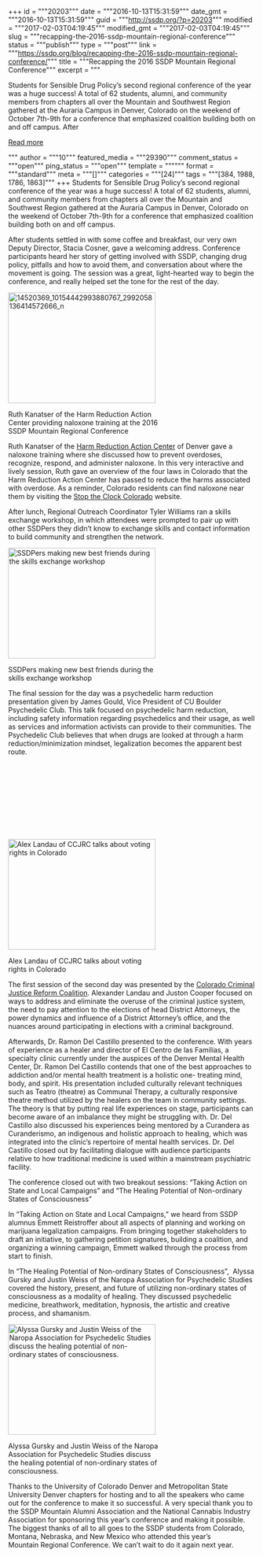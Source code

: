 +++
id = """20203"""
date = """2016-10-13T15:31:59"""
date_gmt = """2016-10-13T15:31:59"""
guid = """http://ssdp.org/?p=20203"""
modified = """2017-02-03T04:19:45"""
modified_gmt = """2017-02-03T04:19:45"""
slug = """recapping-the-2016-ssdp-mountain-regional-conference"""
status = """publish"""
type = """post"""
link = """https://ssdp.org/blog/recapping-the-2016-ssdp-mountain-regional-conference/"""
title = """Recapping the 2016 SSDP Mountain Regional Conference"""
excerpt = """<p>Students for Sensible Drug Policy’s second regional conference of the year was a huge success! A total of 62 students, alumni, and community members from chapters all over the Mountain and Southwest Region gathered at the Auraria Campus in Denver, Colorado on the weekend of October 7th-9th for a conference that emphasized coalition building both on and off campus. After</p>
<div class="h10"></div>
<p><a class="more-link2 flat" href="https://ssdp.org/blog/recapping-the-2016-ssdp-mountain-regional-conference/">Read more</a></p>
"""
author = """10"""
featured_media = """29390"""
comment_status = """open"""
ping_status = """open"""
template = """"""
format = """standard"""
meta = """[]"""
categories = """[24]"""
tags = """[384, 1988, 1786, 1863]"""
+++
Students for Sensible Drug Policy’s second regional conference of the year was a huge success! A total of 62 students, alumni, and community members from chapters all over the Mountain and Southwest Region gathered at the Auraria Campus in Denver, Colorado on the weekend of October 7th-9th for a conference that emphasized coalition building both on and off campus.

After students settled in with some coffee and breakfast, our very own Deputy Director, Stacia Cosner, gave a welcoming address. Conference participants heard her story of getting involved with SSDP, changing drug policy, pitfalls and how to avoid them, and conversation about where the movement is going. The session was a great, light-hearted way to begin the conference, and really helped set the tone for the rest of the day.

<div id="attachment_20208" style="width: 310px" class="wp-caption alignleft"><a href="/assets/14520369_10154442993880767_2992058136414572666_n.jpg"><img class="wp-image-20208 size-medium" src="http://ssdp.org/assets/14520369_10154442993880767_2992058136414572666_n-300x225.jpg" alt="14520369_10154442993880767_2992058136414572666_n" width="300" height="225" /></a><p class="wp-caption-text">Ruth Kanatser of the Harm Reduction Action Center providing naloxone training at the 2016 SSDP Mountain Regional Conference</p></div>

Ruth Kanatser of the <a href="http://harmreductionactioncenter.org/" target="_blank">Harm Reduction Action Center</a> of Denver gave a naloxone training where she discussed how to prevent overdoses, recognize, respond, and administer naloxone. In this very interactive and lively session, Ruth gave an overview of the four laws in Colorado that the Harm Reduction Action Center has passed to reduce the harms associated with overdose. As a reminder, Colorado residents can find naloxone near them by visiting the <a href="http://www.stoptheclockColorado.org" target="_blank">Stop the Clock Colorado</a> website.

After lunch, Regional Outreach Coordinator Tyler Williams ran a skills exchange workshop, in which attendees were prompted to pair up with other SSDPers they didn&#8217;t know to exchange skills and contact information to build community and strengthen the network.

<div id="attachment_20209" style="width: 310px" class="wp-caption alignright"><a href="/assets/14595587_10154442993315767_2199944820172299443_n.jpg"><img class="size-medium wp-image-20209" src="http://ssdp.org/assets/14595587_10154442993315767_2199944820172299443_n-300x225.jpg" alt="SSDPers making new best friends during the skills exchange workshop" width="300" height="225" /></a><p class="wp-caption-text">SSDPers making new best friends during the skills exchange workshop</p></div>

The final session for the day was a psychedelic harm reduction presentation given by James Gould, Vice President of CU Boulder Psychedelic Club. This talk focused on psychedelic harm reduction, including safety information regarding psychedelics and their usage, as well as services and information activists can provide to their communities. The Psychedelic Club believes that when drugs are looked at through a harm reduction/minimization mindset, legalization becomes the apparent best route.

&nbsp;

&nbsp;

&nbsp;

&nbsp;

&nbsp;

<div id="attachment_20210" style="width: 310px" class="wp-caption alignleft"><a href="/assets/14517500_10154442993265767_7851040261758885338_n.jpg"><img class="size-medium wp-image-20210" src="http://ssdp.org/assets/14517500_10154442993265767_7851040261758885338_n-300x225.jpg" alt="Alex Landau of CCJRC talks about voting rights in Colorado " width="300" height="225" /></a><p class="wp-caption-text">Alex Landau of CCJRC talks about voting rights in Colorado</p></div>

The first session of the second day was presented by the <a href="http://www.ccjrc.org/" target="_blank">Colorado Criminal Justice Reform Coalition</a>. Alexander Landau and Juston Cooper focused on ways to address and eliminate the overuse of the criminal justice system, the need to pay attention to the elections of head District Attorneys, the power dynamics and influence of a District Attorney&#8217;s office, and the nuances around participating in elections with a criminal background.

Afterwards, Dr. Ramon Del Castillo presented to the conference. With years of experience as a healer and director of El Centro de las Familias, a specialty clinic currently under the auspices of the Denver Mental Health Center, Dr. Ramon Del Castillo contends that one of the best approaches to addiction and/or mental health treatment is a holistic one- treating mind, body, and spirit. His presentation included culturally relevant techniques such as Teatro (theatre) as Communal Therapy, a culturally responsive theatre method utilized by the healers on the team in community settings. The theory is that by putting real life experiences on stage, participants can become aware of an imbalance they might be struggling with. Dr. Del Castillo also discussed his experiences being mentored by a Curandera as Curanderismo, an indigenous and holistic approach to healing, which was integrated into the clinic’s repertoire of mental health services. Dr. Del Castillo closed out by facilitating dialogue with audience participants relative to how traditional medicine is used within a mainstream psychiatric facility.

The conference closed out with two breakout sessions: &#8220;Taking Action on State and Local Campaigns&#8221; and &#8220;The Healing Potential of Non-ordinary States of Consciousness&#8221;

In &#8220;Taking Action on State and Local Campaigns,&#8221; we heard from SSDP alumnus Emmett Reistroffer about all aspects of planning and working on marijuana legalization campaigns. From bringing together stakeholders to draft an initiative, to gathering petition signatures, building a coalition, and organizing a winning campaign, Emmett walked through the process from start to finish.

In &#8220;The Healing Potential of Non-ordinary States of Consciousness&#8221;,  Alyssa Gursky and Justin Weiss of the Naropa Association for Psychedelic Studies covered the history, present, and future of utilizing non-ordinary states of consciousness as a modality of healing. They discussed psychedelic medicine, breathwork, meditation, hypnosis, the artistic and creative process, and shamanism.

<div id="attachment_20211" style="width: 310px" class="wp-caption alignright"><a href="/assets/14570418_10154442993255767_32287596788693765_n.jpg"><img class="size-medium wp-image-20211" src="http://ssdp.org/assets/14570418_10154442993255767_32287596788693765_n-300x225.jpg" alt="Alyssa Gursky and Justin Weiss of the Naropa Association for Psychedelic Studies discuss the healing potential of non-ordinary states of consciousness. " width="300" height="225" /></a><p class="wp-caption-text">Alyssa Gursky and Justin Weiss of the Naropa Association for Psychedelic Studies discuss the healing potential of non-ordinary states of consciousness.</p></div>

Thanks to the University of Colorado Denver and Metropolitan State University Denver chapters for hosting and to all the speakers who came out for the conference to make it so successful. A very special thank you to the SSDP Mountain Alumni Association and the National Cannabis Industry Association for sponsoring this year’s conference and making it possible. The biggest thanks of all to all goes to the SSDP students from Colorado, Montana, Nebraska, and New Mexico who attended this year’s Mountain Regional Conference. We can’t wait to do it again next year.
